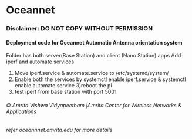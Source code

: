 # Oceannet

### Disclaimer: DO NOT COPY WITHOUT PERMISSION
#### Deployment code for Oceannet Automatic Antenna orientation system
Folder has both server(Base Station) and client (Nano Station) apps
Add iperf and automate services

1) Move iperf.service & automate.service to /etc/systemd/system/
2) Enable both the services by systemctl enable iperf.service & systemctl enable automate.service
3)reboot the pi
4) test iperf from base station with port 5001
###### © Amrita Vishwa Vidyapeetham |Amrita Center for Wireless Networks & Applications
###### refer oceannnet.amrita.edu for more details
